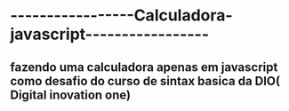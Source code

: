 # -----------------Calculadora-javascript-----------------
## fazendo uma calculadora apenas em javascript como desafio do curso de sintax basica da DIO( Digital inovation one)
